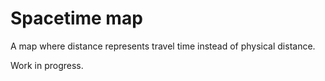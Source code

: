 # Spacetime map

A map where distance represents travel time instead of physical distance.

Work in progress.